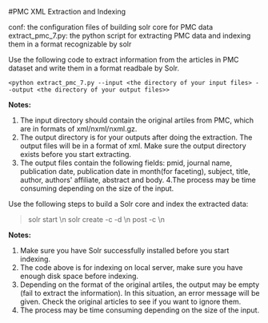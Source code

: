 #PMC XML Extraction and Indexing

conf: the configuration files of building solr core for PMC data
extract_pmc_7.py: the python script for extracting PMC data and indexing them in a format recognizable by solr


Use the following code to extract information from the articles in PMC dataset and write them in a format readbale by Solr.

`<python extract_pmc_7.py --input <the directory of your input files> --output <the directory of your output files>>`

**Notes:**
1. The input directory should contain the original artiles from PMC, which are in formats of xml/nxml/nxml.gz.
2. The output directory is for your outputs after doing the extraction. The output files will be in a format of xml. Make sure
   the output directory exists before you start extracting.
3. The output files contain the following fields: pmid, journal name, publication date, publication date in month(for faceting),
   subject, title, author, authors' affiliate, abstract and body.
4.The process may be time consuming depending on the size of the input. 


Use the following steps to build a Solr core and index the extracted data:

> solr start \n
> solr create -c <name of your core> -d <directory containing conf folder> \n
> post -c <name of your core> <directory of the extracted files> \n

**Notes:**
1. Make sure you have Solr successfully installed before you start indexing.
2. The code above is for indexing on local server, make sure you have enough disk space before indexing.
3. Depending on the format of the original artiles, the output may be empty (fail to extract the information). In this
   situation, an error message will be given. Check the original articles to see if you want to ignore them.
4. The process may be time consuming depending on the size of the input. 
